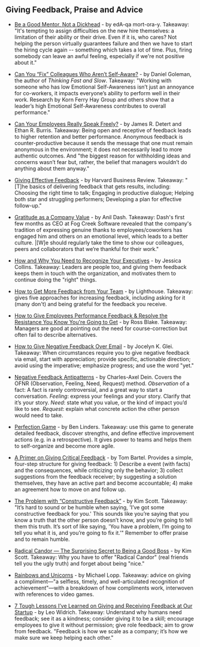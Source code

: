 ## Giving Feedback, Praise and Advice

- [Be a Good Mentor, Not a Dickhead](https://dev.to/mortoray/be-a-good-mentor-not-a-dickhead) - by edA-qa mort-ora-y. Takeaway: "It's tempting to assign difficulties on the new hire themselves: a limitation of their ability or their drive. Even if it is, who cares? Not helping the person virtually guarantees failure and then we have to start the hiring cycle again -- something which takes a lot of time. Plus, firing somebody can leave an awful feeling, especially if we're not positive about it."

- [Can You “Fix” Colleagues Who Aren’t Self-Aware?](https://www.linkedin.com/pulse/can-you-fix-colleagues-who-arent-self-aware-daniel-goleman) - by Daniel Goleman, the author of *Thinking Fast and Slow*. Takeaway: "Working with someone who has low Emotional Self-Awareness isn’t just an annoyance for co-workers, it impacts everyone’s ability to perform well in their work. Research by Korn Ferry Hay Group and others show that a leader’s high Emotional Self-Awareness contributes to overall performance."

- [Can Your Employees Really Speak Freely?](https://hbr.org/2016/01/can-your-employees-really-speak-freely) - by James R. Detert and Ethan R. Burris. Takeaway: Being open and receptive of feedback leads to higher retention and better performance. Anonymous feedback is counter-productive because it sends the message that one must remain anonymous in the environment; it does not necessarily lead to more authentic outcomes. And "the biggest reason for withholding ideas and concerns wasn’t fear but, rather, the belief that managers wouldn’t do anything about them anyway."

- [Giving Effective Feedback](https://hbr.org/product/giving-effective-feedback-hbr-20-minute-manager-series/13999E-KND-ENG) - by Harvard Business Review. Takeaway: "[T]he basics of delivering feedback that gets results, including: Choosing the right time to talk; Engaging in productive dialogue; Helping both star and struggling performers; Developing a plan for effective follow-up."

- [Gratitude as a Company Value](https://medium.com/make-better-software/gratitude-as-a-company-value-4bc9c8f0a4fc) - by Anil Dash. Takeaway: Dash's first few months as CEO at Fog Creek Software revealed that the company's tradition of expressing genuine thanks to employees/coworkers has engaged him and others on an emotional level, which leads to a better culture. |[W]e should regularly take the time to show our colleagues, peers and collaborators that we’re thankful for their work."

- [How and Why You Need to Recognize Your Executives](http://blog.bonus.ly/how-and-why-you-need-to-recognize-your-executives?utm_content=56841793&utm_medium=social&utm_source=twitter) - by Jessica Collins. Takeaway: Leaders are people too, and giving them feedback keeps them in touch with the organization, and motivates them to continue doing the "right" things.

- [How to Get More Feedback from Your Team](https://getlighthouse.com/blog/get-more-feedback-team) - by Lighthouse. Takeaway: gives five approaches for increasing feedback, including asking for it (many don't) and being grateful for the feedback you receive.

- [How to Give Employees Performance Feedback & Resolve the Resistance You Know You're Going to Get](https://www.amazon.com/Employees-Performance-Feedback-Resolve-Resistance-ebook/dp/B00B7MWZIK/ref=sr_1_1?ie=UTF8&qid=1457551985&sr=8-1&keywords=ross+blake+feedback) - by Ross Blake. Takeaway: Managers are good at pointing out the need for course-correction but often fail to describe alternatives.

- [How to Give Negative Feedback Over Email](https://hbr.org/2016/10/how-to-give-negative-feedback-over-email) - by Jocelyn K. Glei. Takeaway: When circumstances require you to give negative feedback via email, start with appreciation; provide specific, actionable direction; avoid using the imperative; emphasize progress; and use the word "yet."

- [Negative Feedback Antipatterns](http://blog.d3in.org/post/153942984306/negative-feedback-antipatterns) - by Charles-Axel Dein. Covers the OFNR (Observation, Feeling, Need, Request) method. *Observation* of a fact: A fact is rarely controversial, and a great way to start a conversation. *Feeling*: express your feelings and your story. Clarify that it’s your story. *Need*: state what you value, or the kind of impact you’d like to see. *Request*: explain what concrete action the other person would need to take.

- [Perfection Game](https://www.benlinders.com/2014/getting-feedback-with-the-perfection-game/) - by Ben Linders. Takeaway: use this game to generate detailed feedback, discover strengths, and define effective improvement actions (e.g. in a retrospective). It gives power to teams and helps them to self-organize and become more agile.

- [A Primer on Giving Critical Feedback](https://www.tombartel.de/blog/a-primer-on-giving-critical-feedback) - by Tom Bartel. Provides a simple, four-step structure for giving feedback: 1) Describe a event (with facts) and the consequences, while criticizing only the behavior; 3) collect suggestions from the feedback receiver; by suggesting a solution themselves, they have an active part and become accountable; 4) make an agreement how to move on and follow up.

- [The Problem with “Constructive Feedback”](https://www.radicalcandor.com/blog/the-problem-with-constructive-feedback/) - by Kim Scott. Takeaway: "It’s hard to sound or be humble when saying, 'I’ve got some constructive feedback for you.' This sounds like you’re saying that you know a truth that the other person doesn’t know, and you’re going to tell them this truth. It’s sort of like saying, 'You have a problem, I’m going to tell you what it is, and you’re going to fix it.'" Remember to offer praise and to remain humble.

- [Radical Candor — The Surprising Secret to Being a Good Boss](http://firstround.com/review/radical-candor-the-surprising-secret-to-being-a-good-boss) - by Kim Scott. Takeaway: Why you have to offer "Radical Candor" (real friends tell you the ugly truth) and forget about being "nice."

- [Rainbows and Unicorns](http://randsinrepose.com/archives/rainbows-and-unicorns) - by Michael Lopp. Takeaway: advice on giving a compliment—"a selfless, timely, and well-articulated recognition of achievement"—with a breakdown of how compliments work, interwoven with references to video games.

- [7 Tough Lessons I’ve Learned on Giving and Receiving Feedback at Our Startup](https://open.buffer.com/feedback) - by Leo Widrich. Takeaway: Understand why humans need feedback; see it as a kindness; consider giving it to be a skill; encourage employees to give it without permission; give role feedback; aim to grow from feedback. "Feedback is how we scale as a company; it’s how we make sure we keep helping each other."
